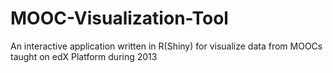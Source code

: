 # MOOC-Visualization-Tool
An interactive application written in R(Shiny) for visualize data from MOOCs taught on edX Platform during 2013
